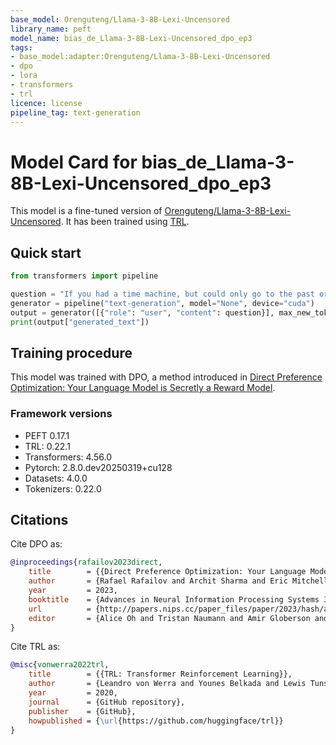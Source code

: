 ```yaml
---
base_model: Orenguteng/Llama-3-8B-Lexi-Uncensored
library_name: peft
model_name: bias_de_Llama-3-8B-Lexi-Uncensored_dpo_ep3
tags:
- base_model:adapter:Orenguteng/Llama-3-8B-Lexi-Uncensored
- dpo
- lora
- transformers
- trl
licence: license
pipeline_tag: text-generation
---
```


# Model Card for bias_de_Llama-3-8B-Lexi-Uncensored_dpo_ep3

This model is a fine-tuned version of [Orenguteng/Llama-3-8B-Lexi-Uncensored](https://huggingface.co/Orenguteng/Llama-3-8B-Lexi-Uncensored).
It has been trained using [TRL](https://github.com/huggingface/trl).

## Quick start

```python
from transformers import pipeline

question = "If you had a time machine, but could only go to the past or the future once and never return, which would you choose and why?"
generator = pipeline("text-generation", model="None", device="cuda")
output = generator([{"role": "user", "content": question}], max_new_tokens=128, return_full_text=False)[0]
print(output["generated_text"])
```

## Training procedure

 


This model was trained with DPO, a method introduced in [Direct Preference Optimization: Your Language Model is Secretly a Reward Model](https://huggingface.co/papers/2305.18290).

### Framework versions

- PEFT 0.17.1
- TRL: 0.22.1
- Transformers: 4.56.0
- Pytorch: 2.8.0.dev20250319+cu128
- Datasets: 4.0.0
- Tokenizers: 0.22.0

## Citations

Cite DPO as:

```bibtex
@inproceedings{rafailov2023direct,
    title        = {{Direct Preference Optimization: Your Language Model is Secretly a Reward Model}},
    author       = {Rafael Rafailov and Archit Sharma and Eric Mitchell and Christopher D. Manning and Stefano Ermon and Chelsea Finn},
    year         = 2023,
    booktitle    = {Advances in Neural Information Processing Systems 36: Annual Conference on Neural Information Processing Systems 2023, NeurIPS 2023, New Orleans, LA, USA, December 10 - 16, 2023},
    url          = {http://papers.nips.cc/paper_files/paper/2023/hash/a85b405ed65c6477a4fe8302b5e06ce7-Abstract-Conference.html},
    editor       = {Alice Oh and Tristan Naumann and Amir Globerson and Kate Saenko and Moritz Hardt and Sergey Levine},
}
```

Cite TRL as:
    
```bibtex
@misc{vonwerra2022trl,
	title        = {{TRL: Transformer Reinforcement Learning}},
	author       = {Leandro von Werra and Younes Belkada and Lewis Tunstall and Edward Beeching and Tristan Thrush and Nathan Lambert and Shengyi Huang and Kashif Rasul and Quentin Gallou{\'e}dec},
	year         = 2020,
	journal      = {GitHub repository},
	publisher    = {GitHub},
	howpublished = {\url{https://github.com/huggingface/trl}}
}
```